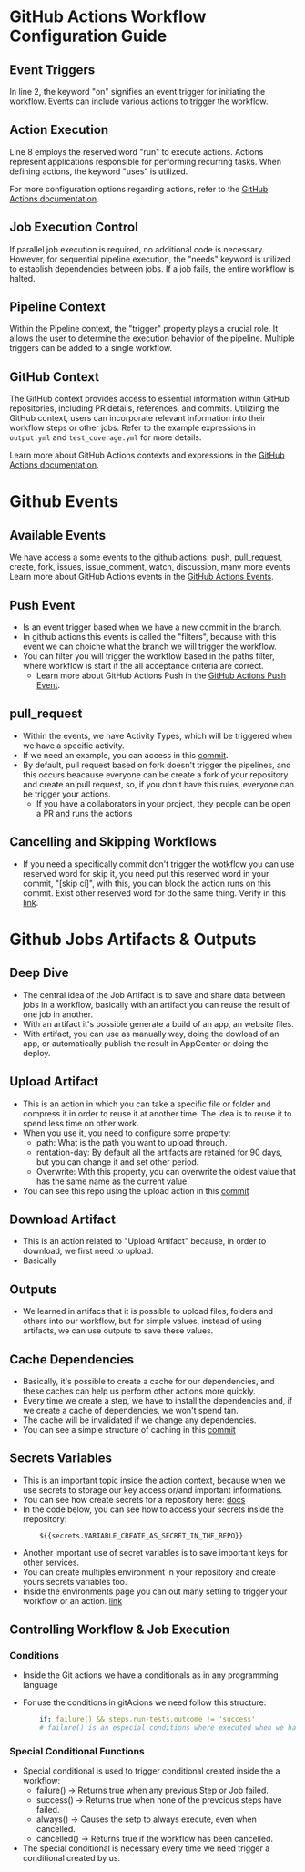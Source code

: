 # GitHub Actions Workflow Configuration Guide

## Event Triggers
In line 2, the keyword "on" signifies an event trigger for initiating the workflow. Events can include various actions to trigger the workflow.

## Action Execution
Line 8 employs the reserved word "run" to execute actions. Actions represent applications responsible for performing recurring tasks. When defining actions, the keyword "uses" is utilized.

For more configuration options regarding actions, refer to the [GitHub Actions documentation](https://github.com/marketplace/actions/checkout).

## Job Execution Control
If parallel job execution is required, no additional code is necessary. However, for sequential pipeline execution, the "needs" keyword is utilized to establish dependencies between jobs. If a job fails, the entire workflow is halted.

## Pipeline Context
Within the Pipeline context, the "trigger" property plays a crucial role. It allows the user to determine the execution behavior of the pipeline. Multiple triggers can be added to a single workflow.

## GitHub Context
The GitHub context provides access to essential information within GitHub repositories, including PR details, references, and commits. Utilizing the GitHub context, users can incorporate relevant information into their workflow steps or other jobs. Refer to the example expressions in `output.yml` and `test_coverage.yml` for more details.

Learn more about GitHub Actions contexts and expressions in the [GitHub Actions documentation](https://docs.github.com/en/actions/learn-github-actions/contexts).

# Github Events 

## Available Events
We have access a some events to the github actions: push, pull_request, create, fork, issues, issue_comment, watch, discussion, many more events
Learn more about GitHub Actions events in the [GitHub Actions Events]( https://docs.github.com/en/actions/using-workflows/events-that-trigger-workflows).

## Push Event 
* Is an event trigger based when we have a new commit in the branch.   
* In github actions this events is called the "filters", because with this event we can choiche what the branch we will trigger the workflow.
* You can filter you will trigger the workflow based in the paths filter, where workflow is start if the all acceptance criteria are correct.
    * Learn more about GitHub Actions Push in the [GitHub Actions Push Event](https://docs.github.com/en/actions/using-workflows/events-that-trigger-workflows#push).


## pull_request 
* Within the events, we have Activity Types, which will be triggered when we have a specific activity.
* If we need an example, you can access in this [commit](https://github.com/C-Brener/MarketToGo_2.0/commit/6d9dc9930d545045536305b355f9378487764e19).
* By default, pull request based on fork doesn't trigger the pipelines, and this occurs beacause everyone can be create a fork of your repository and create an pull request, so, if you don't have this rules, everyone can be trigger your actions.
    * If you have a collaborators in your project, they people can be open a PR and runs the actions

## Cancelling and Skipping Workflows
* If you need a specifically commit don't trigger the wotkflow you can use reserved word for skip it, you need put this reserved word in your commit, "[skip ci]", with this, you can block the action runs on this commit. Exist other reserved word for do the same thing. Verify in this [link](https://docs.github.com/en/actions/managing-workflow-runs/skipping-workflow-runs).

# Github Jobs Artifacts & Outputs

## Deep Dive 
* The central idea of the Job Artifact is to save and share data between jobs in a workflow, basically with an artifact you can reuse the result of one job in another.
* With an artifact it's possible generate a build of an app, an website files.
* With artifact, you can use as manually way, doing the dowload of an app, or automatically publish the result in AppCenter or doing the deploy.

## Upload Artifact
* This is an action in which you can take a specific file or folder and compress it in order to reuse it at another time. The idea is to reuse it to spend less time on other work.
* When you use it, you need to configure some property:
     * path: What is the path you want to upload through.
     * rentation-day: By default all the artifacts are retained for 90 days, but you can change it and set other period.
     * Overwrite: With this property, you can overwrite the oldest value that has the same name as the current value.
* You can see this repo using the upload action in this [commit](https://github.com/C-Brener/MarketToGo_2.0/commit/d3fd4ec67c96bfd980aec0af1551cf5dc2344c02)

## Download Artifact 
* This is an action related to "Upload Artifact" because, in order to download, we first need to upload.
* Basically 

## Outputs
* We learned in artifacs that it is possible to upload files, folders and others into our workflow, but for simple values, instead of using artifacts, we can use outputs to save these values. 

## Cache Dependencies
* Basically, it's possible to create a cache for our dependencies, and these caches can help us perform other actions more quickly. 
* Every time we create a step, we have to install the dependencies and, if we create a cache of dependencies, we won't spend tan.
* The cache will be invalidated if we change any dependencies.
* You can see a simple structure of caching in this [commit](https://github.com/C-Brener/MarketToGo_2.0/commit/ee4317496564c0f7c10ff95683f89624a46639b6)

## Secrets Variables
*  This is an important topic inside the action context, because when we use secrets to storage our key access or/and important informations.
* You can see how create secrets for a repository here: [docs](https://docs.github.com/en/actions/security-guides/using-secrets-in-github-actions#creating-secrets-for-a-repository)
*  In the code below, you can see how to access your secrets inside the rrepository:
    ```
        ${{secrets.VARIABLE_CREATE_AS_SECRET_IN_THE_REPO}}
    ```
* Another important use of secret variables is to save important keys for other services.
* You can create multiples environment in your repository and create yours secrets variables too.
* Inside the environments page you can out many setting to trigger your workflow or an action. [link](https://docs.github.com/en/actions/deployment/targeting-different-environments/using-environments-for-deployment)

## Controlling Workflow & Job Execution
### Conditions
* Inside the Git actions we have a conditionals as in any programming language
* For use the conditions in gitAcions we need follow this structure:

    ```yml
        if: failure() && steps.run-tests.outcome != 'success'
        # failure() is an especial conditions where executed when we have an failure in previous step

    ```
### Special Conditional Functions
* Special conditional is used to trigger conditional created inside the a workflow:
    * failure() -> Returns true when any previous Step or Job failed.
    * success() -> Returns true when none of the prevcious steps have failed.
    * always() -> Causes the setp to always execute, even when cancelled.
    * cancelled() -> Returns true if the workflow has been cancelled.
* The special conditional is necessary every time we need trigger a conditional created by us. 